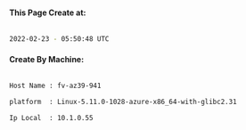 
   
#### This Page Create at:

```bash

2022-02-23 - 05:50:48 UTC

```

#### Create By Machine:

```bash

Host Name : fv-az39-941

platform  : Linux-5.11.0-1028-azure-x86_64-with-glibc2.31

Ip Local  : 10.1.0.55

```

